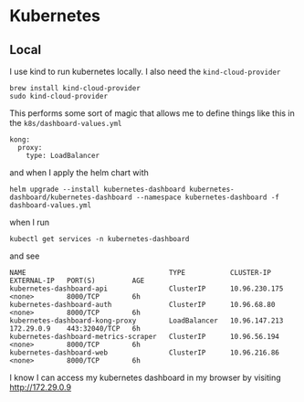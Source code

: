 # Kubernetes

## Local

I use kind to run kubernetes locally. I also need the `kind-cloud-provider`

```aiignore
brew install kind-cloud-provider
sudo kind-cloud-provider
```

This performs some sort of magic that allows me to define things like this in the `k8s/dashboard-values.yml`

```aiignore
kong:
  proxy:
    type: LoadBalancer
```

and when I apply the helm chart with

```aiignore
helm upgrade --install kubernetes-dashboard kubernetes-dashboard/kubernetes-dashboard --namespace kubernetes-dashboard -f dashboard-values.yml
```

when I run

```aiignore
kubectl get services -n kubernetes-dashboard
```

and see

```aiignore
NAME                                   TYPE           CLUSTER-IP      EXTERNAL-IP   PORT(S)         AGE
kubernetes-dashboard-api               ClusterIP      10.96.230.175   <none>        8000/TCP        6h
kubernetes-dashboard-auth              ClusterIP      10.96.68.80     <none>        8000/TCP        6h
kubernetes-dashboard-kong-proxy        LoadBalancer   10.96.147.213   172.29.0.9    443:32040/TCP   6h
kubernetes-dashboard-metrics-scraper   ClusterIP      10.96.56.194    <none>        8000/TCP        6h
kubernetes-dashboard-web               ClusterIP      10.96.216.86    <none>        8000/TCP        6h
```

I know I can access my kubernetes dashboard in my browser by visiting http://172.29.0.9
